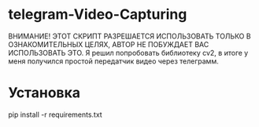 # telegram-Video-Capturing
ВНИМАНИЕ! ЭТОТ СКРИПТ РАЗРЕШАЕТСЯ ИСПОЛЬЗОВАТЬ ТОЛЬКО В ОЗНАКОМИТЕЛЬНЫХ ЦЕЛЯХ, АВТОР НЕ ПОБУЖДАЕТ ВАС ИСПОЛЬЗОВАТЬ ЭТО.
Я решил попробовать библиотеку cv2, в итоге у меня получился простой передатчик видео через телеграмм.
# Установка
pip install -r requirements.txt
